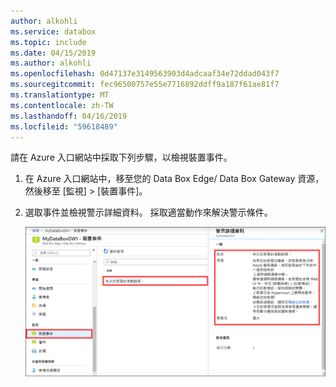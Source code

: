 ```yaml
---
author: alkohli
ms.service: databox
ms.topic: include
ms.date: 04/15/2019
ms.author: alkohli
ms.openlocfilehash: 0d47137e3149563903d4adcaaf34e72ddad043f7
ms.sourcegitcommit: fec96500757e55e7716892ddff9a187f61ae81f7
ms.translationtype: MT
ms.contentlocale: zh-TW
ms.lasthandoff: 04/16/2019
ms.locfileid: "59618489"
---
```

請在 Azure 入口網站中採取下列步驟，以檢視裝置事件。

1. 在 Azure 入口網站中，移至您的 Data Box Edge/ Data Box Gateway 資源，然後移至 [監視] > [裝置事件]。
2. 選取事件並檢視警示詳細資料。 採取適當動作來解決警示條件。

    ![選取事件並檢視詳細資料](media/data-box-edge-gateway-view-device-events/view-device-events.png)